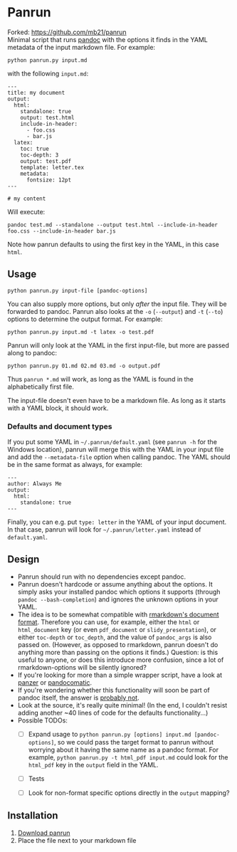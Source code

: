 # Panrun
Forked: https://github.com/mb21/panrun  
Minimal script that runs [pandoc](http://pandoc.org/) with the options it finds in the YAML metadata of the input markdown file. For example:

    python panrun.py input.md

with the following `input.md`:

    ---
    title: my document
    output:
      html:
        standalone: true
        output: test.html
        include-in-header:
          - foo.css
          - bar.js
      latex:
        toc: true
        toc-depth: 3
        output: test.pdf
        template: letter.tex
        metadata:
          fontsize: 12pt
    ---

    # my content

Will execute:

    pandoc test.md --standalone --output test.html --include-in-header foo.css --include-in-header bar.js

Note how panrun defaults to using the first key in the YAML, in this case `html`.


## Usage

    python panrun.py input-file [pandoc-options]

You can also supply more options, but only _after_ the input file. They will be forwarded to pandoc. Panrun also looks at the `-o` (`--output`) and `-t` (`--to`) options to determine the output format. For example:

    python panrun.py input.md -t latex -o test.pdf

Panrun will only look at the YAML in the first input-file, but more are passed along to pandoc:

    python panrun.py 01.md 02.md 03.md -o output.pdf

Thus `panrun *.md` will work, as long as the YAML is found in the alphabetically first file.

The input-file doesn't even have to be a markdown file. As long as it starts with a YAML block, it should work.


### Defaults and document types

If you put some YAML in `~/.panrun/default.yaml` (see `panrun -h` for the Windows location), panrun will merge this with the YAML in your input file and add the `--metadata-file` option when calling pandoc. The YAML should be in the same format as always, for example:

    ---
    author: Always Me
    output:
      html:
        standalone: true
    ---

Finally, you can e.g. put `type: letter` in the YAML of your input document. In that case, panrun will look for `~/.panrun/letter.yaml` instead of `default.yaml`.


## Design

- Panrun should run with no dependencies except pandoc.
- Panrun doesn't hardcode or assume anything about the options. It simply asks your installed pandoc which options it supports (through `pandoc --bash-completion`) and ignores the unknown options in your YAML.
- The idea is to be somewhat compatible with [rmarkdown's document format](https://bookdown.org/yihui/rmarkdown/output-formats.html). Therefore you can use, for example, either the `html` or `html_document` key (or even `pdf_document` or `slidy_presentation`), or either `toc-depth` or `toc_depth`, and the value of `pandoc_args` is also passed on. (However, as opposed to rmarkdown, panrun doesn't do anything more than passing on the options it finds.) Question: is this useful to anyone, or does this introduce more confusion, since a lot of rmarkdown-options will be silently ignored?
- If you're looking for more than a simple wrapper script, have a look at [panzer](https://github.com/msprev/panzer) or [pandocomatic](https://github.com/htdebeer/pandocomatic).
- If you're wondering whether this functionality will soon be part of pandoc itself, the answer is [probably not](https://github.com/jgm/pandoc/issues/4627#issuecomment-422108494).
- Look at the source, it's really quite minimal! (In the end, I couldn't resist adding another ~40 lines of code for the defaults functionality...)
- Possible TODOs:
  - [ ] Expand usage to `python panrun.py [options] input.md [pandoc-options]`, so we could pass the target format to panrun without worrying about it having the same name as a pandoc format. For example, `python panrun.py -t html_pdf input.md` could look for the `html_pdf` key in the `output` field in the YAML.
  - [ ] Tests
  - [ ] Look for non-format specific options directly in the `output` mapping?


## Installation

1. [Download panrun](https://raw.githubusercontent.com/mjcc/panrun/master/panrun.py)
2. Place the file next to your markdown file
